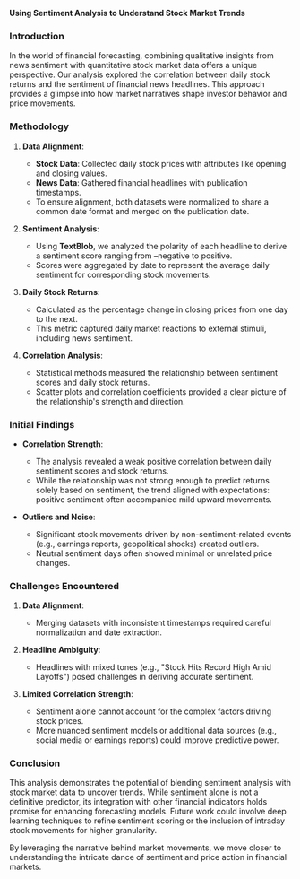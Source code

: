 **Using Sentiment Analysis to Understand Stock Market Trends**

### Introduction
In the world of financial forecasting, combining qualitative insights from news sentiment with quantitative stock market data offers a unique perspective. Our analysis explored the correlation between daily stock returns and the sentiment of financial news headlines. This approach provides a glimpse into how market narratives shape investor behavior and price movements.

### Methodology
1. **Data Alignment**:
   - **Stock Data**: Collected daily stock prices with attributes like opening and closing values.
   - **News Data**: Gathered financial headlines with publication timestamps.
   - To ensure alignment, both datasets were normalized to share a common date format and merged on the publication date.

2. **Sentiment Analysis**:
   - Using **TextBlob**, we analyzed the polarity of each headline to derive a sentiment score ranging from –negative to positive.
   - Scores were aggregated by date to represent the average daily sentiment for corresponding stock movements.

3. **Daily Stock Returns**:
   - Calculated as the percentage change in closing prices from one day to the next.
   - This metric captured daily market reactions to external stimuli, including news sentiment.

4. **Correlation Analysis**:
   - Statistical methods measured the relationship between sentiment scores and daily stock returns.
   - Scatter plots and correlation coefficients provided a clear picture of the relationship's strength and direction.

### Initial Findings
- **Correlation Strength**:
   - The analysis revealed a weak positive correlation between daily sentiment scores and stock returns.
   - While the relationship was not strong enough to predict returns solely based on sentiment, the trend aligned with expectations: positive sentiment often accompanied mild upward movements.

- **Outliers and Noise**:
   - Significant stock movements driven by non-sentiment-related events (e.g., earnings reports, geopolitical shocks) created outliers.
   - Neutral sentiment days often showed minimal or unrelated price changes.

### Challenges Encountered
1. **Data Alignment**:
   - Merging datasets with inconsistent timestamps required careful normalization and date extraction.

2. **Headline Ambiguity**:
   - Headlines with mixed tones (e.g., "Stock Hits Record High Amid Layoffs") posed challenges in deriving accurate sentiment.

3. **Limited Correlation Strength**:
   - Sentiment alone cannot account for the complex factors driving stock prices.
   - More nuanced sentiment models or additional data sources (e.g., social media or earnings reports) could improve predictive power.

### Conclusion
This analysis demonstrates the potential of blending sentiment analysis with stock market data to uncover trends. While sentiment alone is not a definitive predictor, its integration with other financial indicators holds promise for enhancing forecasting models. Future work could involve deep learning techniques to refine sentiment scoring or the inclusion of intraday stock movements for higher granularity.

By leveraging the narrative behind market movements, we move closer to understanding the intricate dance of sentiment and price action in financial markets.